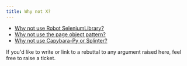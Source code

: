 ```yaml
---
title: Why not X?
---
```


- [Why not use Robot SeleniumLibrary?]()
- [Why not use the page object pattern?]()
- [Why not use Capybara-Py or Splinter?]()


If you'd like to write or link to a rebuttal to any argument raised
here, feel free to raise a ticket.